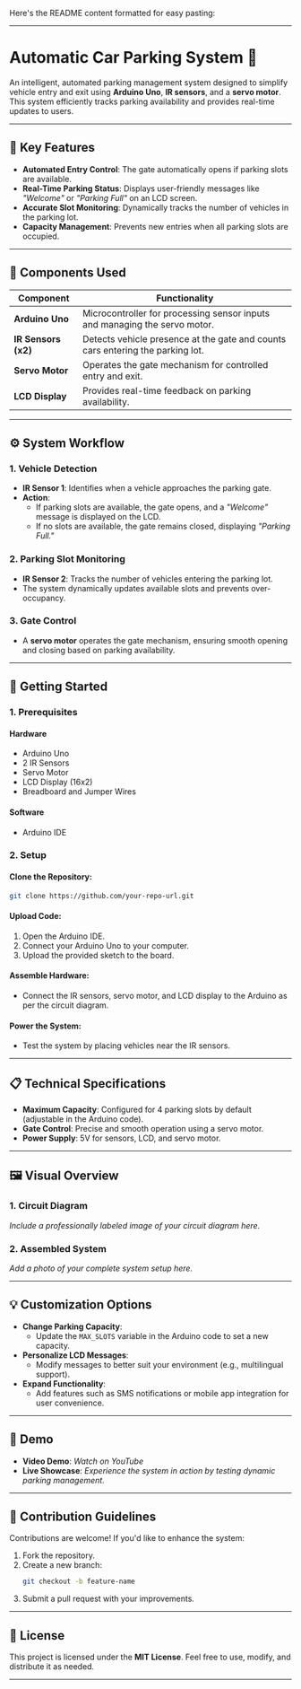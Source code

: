 Here's the README content formatted for easy pasting:

---

# Automatic Car Parking System 🚗

An intelligent, automated parking management system designed to simplify vehicle entry and exit using **Arduino Uno**, **IR sensors**, and a **servo motor**. This system efficiently tracks parking availability and provides real-time updates to users.

---

## 🌟 Key Features
- **Automated Entry Control**: The gate automatically opens if parking slots are available.
- **Real-Time Parking Status**: Displays user-friendly messages like *"Welcome"* or *"Parking Full"* on an LCD screen.
- **Accurate Slot Monitoring**: Dynamically tracks the number of vehicles in the parking lot.
- **Capacity Management**: Prevents new entries when all parking slots are occupied.

---

## 🔧 Components Used

| **Component**      | **Functionality**                                                                 |
|---------------------|-----------------------------------------------------------------------------------|
| **Arduino Uno**     | Microcontroller for processing sensor inputs and managing the servo motor.        |
| **IR Sensors (x2)** | Detects vehicle presence at the gate and counts cars entering the parking lot.    |
| **Servo Motor**     | Operates the gate mechanism for controlled entry and exit.                        |
| **LCD Display**     | Provides real-time feedback on parking availability.                              |

---

## ⚙️ System Workflow

### 1. Vehicle Detection
- **IR Sensor 1**: Identifies when a vehicle approaches the parking gate.
- **Action**:
  - If parking slots are available, the gate opens, and a *"Welcome"* message is displayed on the LCD.
  - If no slots are available, the gate remains closed, displaying *"Parking Full."*

### 2. Parking Slot Monitoring
- **IR Sensor 2**: Tracks the number of vehicles entering the parking lot.
- The system dynamically updates available slots and prevents over-occupancy.

### 3. Gate Control
- A **servo motor** operates the gate mechanism, ensuring smooth opening and closing based on parking availability.

---

## 🚀 Getting Started

### 1. Prerequisites

#### Hardware
- Arduino Uno
- 2 IR Sensors
- Servo Motor
- LCD Display (16x2)
- Breadboard and Jumper Wires

#### Software
- Arduino IDE

### 2. Setup

#### Clone the Repository:
```bash
git clone https://github.com/your-repo-url.git
```

#### Upload Code:
1. Open the Arduino IDE.
2. Connect your Arduino Uno to your computer.
3. Upload the provided sketch to the board.

#### Assemble Hardware:
- Connect the IR sensors, servo motor, and LCD display to the Arduino as per the circuit diagram.

#### Power the System:
- Test the system by placing vehicles near the IR sensors.

---

## 📋 Technical Specifications
- **Maximum Capacity**: Configured for 4 parking slots by default (adjustable in the Arduino code).
- **Gate Control**: Precise and smooth operation using a servo motor.
- **Power Supply**: 5V for sensors, LCD, and servo motor.

---

## 🖼️ Visual Overview

### 1. Circuit Diagram
*Include a professionally labeled image of your circuit diagram here.*

### 2. Assembled System
*Add a photo of your complete system setup here.*

---

## 💡 Customization Options
- **Change Parking Capacity**:
  - Update the `MAX_SLOTS` variable in the Arduino code to set a new capacity.
- **Personalize LCD Messages**:
  - Modify messages to better suit your environment (e.g., multilingual support).
- **Expand Functionality**:
  - Add features such as SMS notifications or mobile app integration for user convenience.

---

## 🎥 Demo
- **Video Demo**: *Watch on YouTube*  
- **Live Showcase**: *Experience the system in action by testing dynamic parking management.*

---

## 🤝 Contribution Guidelines
Contributions are welcome! If you'd like to enhance the system:
1. Fork the repository.
2. Create a new branch:
   ```bash
   git checkout -b feature-name
   ```
3. Submit a pull request with your improvements.

---

## 📜 License
This project is licensed under the **MIT License**. Feel free to use, modify, and distribute it as needed.

---
